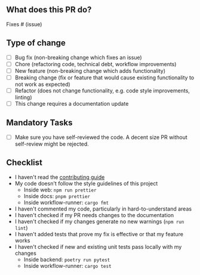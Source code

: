 ## What does this PR do?

<!-- Please include a summary of the change and which issue is fixed. Please also include relevant motivation and context. List any dependencies that are required for this change. -->

Fixes # (issue)

<!-- Please provide a loom video for visual changes to speed up reviews
 Loom Video: https://www.loom.com/
-->

## Type of change

<!-- Please delete bullets that are not relevant. -->

-   [ ] Bug fix (non-breaking change which fixes an issue)
-   [ ] Chore (refactoring code, technical debt, workflow improvements)
-   [ ] New feature (non-breaking change which adds functionality)
-   [ ] Breaking change (fix or feature that would cause existing functionality to not work as expected)
-   [ ] Refactor (does not change functionality, e.g. code style improvements, linting)
-   [ ] This change requires a documentation update

## Mandatory Tasks

-   [ ] Make sure you have self-reviewed the code. A decent size PR without self-review might be rejected.

## Checklist

<!-- Remove bullet points below that don't apply to you -->

-   I haven't read the [contributing guide](https://github.com/Admyral-Security/admyral/blob/main/CONTRIBUTING.md)
-   My code doesn't follow the style guidelines of this project
    -   Inside web: `npm run prettier`
    -   Inside docs: `pnpm prettier`
    -   Inside workflow-runner: `cargo fmt`
-   I haven't commented my code, particularly in hard-to-understand areas
-   I haven't checked if my PR needs changes to the documentation
-   I haven't checked if my changes generate no new warnings (`npm run lint`)
-   I haven't added tests that prove my fix is effective or that my feature works
-   I haven't checked if new and existing unit tests pass locally with my changes
    -   Inside backend: `poetry run pytest`
    -   Inside workflow-runner: `cargo test`
